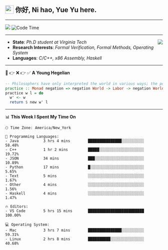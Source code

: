<h2> <img style="vertical-align: text-bottom;" src=https://slackmojis.com/emojis/13253-yay-frog/download/ width=27> 你好, Ni hao, Yue Yu here. </h2>

---

![](https://shields.io/badge/dynamic/json?color=blue&amp;label=Visitors&amp;query=value&amp;url=https://api.countapi.xyz/hit/fishjump.fishjump) ![Code Time](https://img.shields.io/badge/Code%20Time-220%20hrs%2018%20mins-blue)

---

<img align='right' src=https://slackmojis.com/emojis/5264-coding/download> </td>

- **State**: *Ph.D student at Virginia Tech*
- **Research Interests**: *Formal Verification, Formal Methods, Operating System*
- **Languages**: *C/C++, x86 Assembly, Haskell*

---

🚫 👉 ❌ 👉 ✅ **A Young Hegelian**

``` haskell
-- Philosophers have only interpreted the world in various ways; the point is to change it.
practice :: Monad negation => negation World -> Labor -> negation World
practice w l = do
  w' <- w
  return $ new w' l
```

---


📊 **This Week I Spent My Time On** 

```text
🕑︎ Time Zone: America/New_York

💬 Programming Languages:
- Java           3 hrs 4 mins        ███████████████░░░░░░░░░░     58.48%
- C++            1 hr 2 mins         █████░░░░░░░░░░░░░░░░░░░░     19.72%
- JSON           34 mins             ███░░░░░░░░░░░░░░░░░░░░░░     10.89%
- Python         17 mins             █░░░░░░░░░░░░░░░░░░░░░░░░     5.65%
- Text           5 mins              ░░░░░░░░░░░░░░░░░░░░░░░░░     1.67%
- Other          4 mins              ░░░░░░░░░░░░░░░░░░░░░░░░░     1.56%
- Haskell        4 mins              ░░░░░░░░░░░░░░░░░░░░░░░░░     1.47%

🔥 Editors:
- VS Code        5 hrs 15 mins       █████████████████████████     100.00%

💻 Operating System:
- Mac            3 hrs 7 mins        ███████████████░░░░░░░░░░     59.31%
- Linux          2 hrs 8 mins        ██████████░░░░░░░░░░░░░░░     40.68%
```

